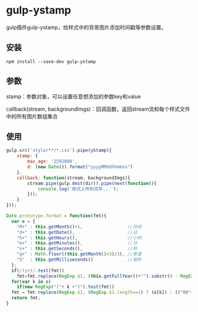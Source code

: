 # gulp-ystamp
gulp插件gulp-ystamp，给样式中的背景图片添加时间戳等参数设置。
## 安装
```
npm install --save-dev gulp-ystamp
```
## 参数
stamp：参数对象，可以设置任意想添加的参数key和value

callback(stream, backgroundImgs)：回调函数，返回stream流和每个样式文件中的所有图片数组集合
## 使用
```Javascript
gulp.src('style/**/*.css').pipe(yStamp({
    stamp: {
        max_age: '2592000',
        d: (new Date()).format("yyyyMMddhhmmss")
    },
    callback: function(stream, backgroundImgs){
        stream.pipe(gulp.dest(dir)).pipe(next(function(){
            console.log('样式上传到完毕...');
        }));
    }
}));

Date.prototype.format = function(fmt){ 
  var o = {   
    "M+" : this.getMonth()+1,                 //月份   
    "d+" : this.getDate(),                    //日   
    "h+" : this.getHours(),                   //小时   
    "m+" : this.getMinutes(),                 //分   
    "s+" : this.getSeconds(),                 //秒   
    "q+" : Math.floor((this.getMonth()+3)/3), //季度   
    "S"  : this.getMilliseconds()             //毫秒   
  };   
  if(/(y+)/.test(fmt))   
    fmt=fmt.replace(RegExp.$1, (this.getFullYear()+"").substr(4 - RegExp.$1.length));   
  for(var k in o)   
    if(new RegExp("("+ k +")").test(fmt))   
  fmt = fmt.replace(RegExp.$1, (RegExp.$1.length==1) ? (o[k]) : (("00"+ o[k]).substr((""+ o[k]).length)));   
  return fmt;   
}
```
